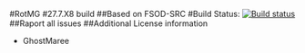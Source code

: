 #RotMG #27.7.X8 build 
##Based on FSOD-SRC
#Build Status: [![Build status](https://img.shields.io/appveyor/ci/ossimc82/fabiano-swagger-of-doom/master.svg)](https://ci.appveyor.com/project/ossimc82/fabiano-swagger-of-doom)
##Raport all issues
##Additional License information

- GhostMaree